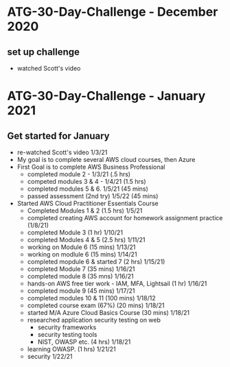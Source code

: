 # ATG-30-Day-Challenge - December 2020
## set up challenge
- watched Scott's video
# ATG-30-Day-Challenge - January 2021
## Get started for January
- re-watched Scott's video 1/3/21
- My goal is to complete several AWS cloud courses, then Azure
- First Goal is to complete AWS Business Professional
  - completed module 2 - 1/3/21 (.5 hrs)
  - competed modules 3 & 4 - 1/4/21 (1.5 hrs)
  - completed modules 5 & 6. 1/5/21 (45 mins)
  - passed assessment (2nd try) 1/5/22 (45 mins)
- Started AWS Cloud Practitioner Essentials Course
  - Completed Modules 1 & 2 (1.5 hrs) 1/5/21
  - completed creating AWS account for homework assignment practice (1/8/21)
  - completed Module 3 (1 hr) 1/10/21
  - completed Modules 4 & 5 (2.5 hrs) 1/11/21
  - working on Module 6 (15 mins) 1/13/21
  - working on modlule 6 (15 mins) 1/14/21
  - completed mopdule 6 & started 7 (2 hrs) 1/15/21)
  - completed Module 7 (35 mins) 1/16/21
  - completed module 8 (35 mns) 1/16/21
  - hands-on AWS free tier work - IAM, MFA, Lightsail (1 hr) 1/16/21
  - completed module 9 (45 mins) 1/17/21
  - completed modules 10 & 11 (100 mins) 1/18/12
  - completed course exam (67%) (20 mins) 1/18/21
  - started M/A Azure Cloud Basics Course (30 mins) 1/18/21
  - researched application security testing on web
    - security frameworks
    - security testing tools
    - NIST, OWASP etc. (4 hrs) 1/18/21
  - learning OWASP. (1 hrs) 1/21/21
  - security 1/22/21
